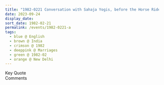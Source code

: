 ```yaml
---
title: "1982-0221 Conversation with Sahaja Yogis, before the Horse Ride part of the Marriages, Grounds of an Institution, New Delhi, India"
date: 2023-09-24
display_date: 
sort_date: 1982-02-21
permalink: /events/1982-0221-a
tags:
  - blue @ English
  - brown @ India
  - crimson @ 1982
  - deeppink @ Marriages
  - green @ 1982-02
  - orange @ New Delhi
---
```


<wave-list>
  <list-title color="green" width="75">Key Quote</list-title>
  <list-item color="BlanchedAlmond"  width="200"></list-item>
  <list-item color="Lavender"></list-item>
  <list-item color="BlanchedAlmond"></list-item>
</wave-list>

<br>

<wave-list>
  <list-title color="green" width="75">Comments</list-title>
  <list-item color="BlanchedAlmond"  width="200"></list-item>
  <list-item color="Lavender"></list-item>
  <list-item color="BlanchedAlmond"></list-item>
</wave-list>